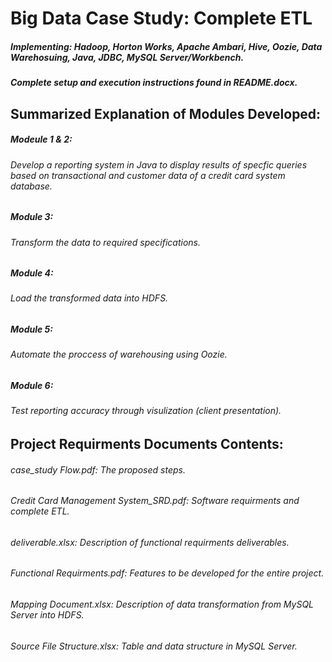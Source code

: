 # **Big Data Case Study: Complete ETL** 
##### _Implementing: Hadoop, Horton Works, Apache Ambari, Hive, Oozie, Data Warehosuing, Java, JDBC, MySQL Server/Workbench._
##### **_Complete setup and execution instructions found in README.docx._**
## **Summarized Explanation of Modules Developed:**
##### Modeule 1 & 2: 
###### Develop a reporting system in Java to display results of specfic queries based on transactional and customer data of a credit card system database.
##### Module 3: 
###### Transform the data to required specifications.
##### Module 4: 
###### Load the transformed data into HDFS.
##### Module 5: 
###### Automate the proccess of warehousing using Oozie.
##### Module 6: 
###### Test reporting accuracy through visulization (client presentation).
## **Project Requirments Documents Contents:**
###### case_study Flow.pdf: The proposed steps.
###### Credit Card Management System_SRD.pdf: Software requirments and complete ETL.
###### deliverable.xlsx: Description of functional requirments deliverables.
###### Functional Requirments.pdf: Features to be developed for the entire project.
###### Mapping Document.xlsx: Description of data transformation from MySQL Server into HDFS.
###### Source File Structure.xlsx: Table and data structure in MySQL Server.
